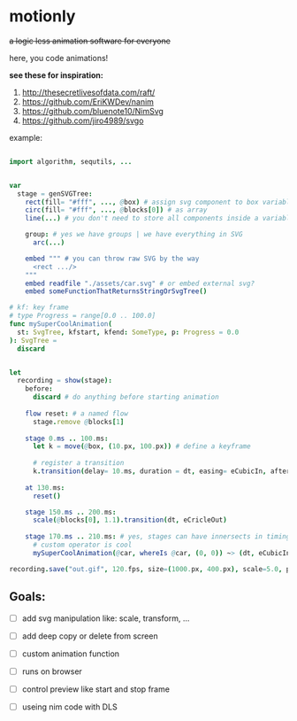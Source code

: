 # motionly
~~a logic less animation software for everyone~~

here, you code animations!

**see these for inspiration:**
1. http://thesecretlivesofdata.com/raft/
2. https://github.com/EriKWDev/nanim
3. https://github.com/bluenote10/NimSvg
4. https://github.com/jiro4989/svgo

example: 
```nim

import algorithm, sequtils, ...


var 
  stage = genSVGTree:
    rect(fill= "#fff", ..., @box) # assign svg component to box variable
    circ(fill= "#fff", ..., @blocks[0]) # as array
    line(...) # you don't need to store all components inside a variable

    group: # yes we have groups | we have everything in SVG
      arc(...)  

    embed """ # you can throw raw SVG by the way
      <rect .../>
    """
    embed readfile "./assets/car.svg" # or embed external svg?
    embed someFunctionThatReturnsStringOrSvgTree()

# kf: key frame
# type Progress = range[0.0 .. 100.0]
func mySuperCoolAnimation(
  st: SvgTree, kfstart, kfend: SomeType, p: Progress = 0.0
): SvgTree =
  discard


let 
  recording = show(stage):
    before:
      discard # do anything before starting animation
    
    flow reset: # a named flow
      stage.remove @blocks[1]
    
    stage 0.ms .. 100.ms:
      let k = move(@box, (10.px, 100.px)) # define a keyframe
      
      # register a transition 
      k.transition(delay= 10.ms, duration = dt, easing= eCubicIn, after = reset)
        
    at 130.ms:
      reset()      

    stage 150.ms .. 200.ms:
      scale(@blocks[0], 1.1).transition(dt, eCricleOut)
      
    stage 170.ms .. 210.ms: # yes, stages can have innersects in timing
      # custom operator is cool
      mySuperCoolAnimation(@car, whereIs @car, (0, 0)) ~> (dt, eCubicIn) 

recording.save("out.gif", 120.fps, size=(1000.px, 400.px), scale=5.0, preview = 0.ms .. 1000.ms)
```

## Goals:
* [ ] add svg manipulation like: scale, transform, ...
* [ ] add deep copy or delete from screen
* [ ] custom animation function
* [ ] runs on browser
* [ ] control preview like start and stop frame
* [ ] useing nim code with DLS

